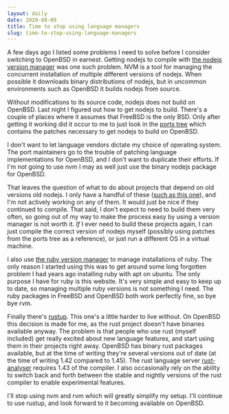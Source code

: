 ```yaml
---
layout: daily
date: 2020-08-09
title: Time to stop using language managers
slug: time-to-stop-using-language-managers
---
```


A few days ago I listed some problems I need to solve before I consider switching to OpenBSD in earnest.
Getting nodejs to compile with [the nodejs version manager](https://github.com/nvm-sh/nvm) was one such problem.
NVM is a tool for managing the concurrent installation of multiple different versions of nodejs.
When possible it downloads binary distributions of nodejs, but in uncommon environments such as OpenBSD
it builds nodejs from source.

Without modifications to its source code, nodejs does not build on OpenBSD.
Last night I figured out how to get nodejs to build.
There's a couple of places where it assumes that FreeBSD is the only BSD.
Only after getting it working did it occur to
me to just look in the [ports tree](https://github.com/openbsd/ports/tree/master/lang/node)
which contains the patches necessary to get nodejs to build on OpenBSD.

I don't want to let language vendors dictate my choice of operating system.
The port maintainers go to the trouble of patching language implementations for OpenBSD,
and I don't want to duplicate their efforts. If I'm not going to use nvm I may as well just use
the binary nodejs package for OpenBSD.

That leaves the question of what to do about projects
that depend on old versions old nodejs. I only have a handful of these ([such as this one](https://github.com/gridbugs/roguelike-lighting-demo/)),
and I'm not actively working on any of them. It would just be nice if they continued to compile.
That said, I don't expect to need to build them very often, so going out of my way to make the process easy
by using a version manager is not worth it. _If_ I ever need to build these projects again,
I can just compile the correct version of nodejs myself (possibly using patches from the ports tree as a reference),
or just run a different OS in a virtual machine.

I also use [the ruby version manager](http://rvm.io/) to manage installations of ruby.
The only reason I started using this was to get around some long forgotten problem I had
years ago installing ruby with apt on ubuntu.
The only purpose I have for ruby is this website. It's very simple and easy to keep up to date, so
managing multiple ruby versions is not something I need. The ruby packages in FreeBSD and OpenBSD both
work perfectly fine, so bye bye rvm.

Finally there's [rustup](https://rustup.rs/). This one's a little harder to live without.
On OpenBSD this decision is made for me, as the rust project doesn't have binaries available
anyway. The problem is that people who use rust (myself included) get really excited about
new language features, and start using them in their projects right away.
OpenBSD has binary rust packages available, but at the time of writing they're several
versions out of date (at the time of writing 1.42 compared to 1.45).
The rust language server [rust-analyser](https://github.com/rust-analyzer/rust-analyzer)
requires 1.43 of the compiler. I also occasionally rely on the ability to switch back and
forth between the stable and nightly versions of the rust compiler to enable experimental features.

I'll stop using nvm and rvm which will greatly simplify my setup. I'll continue to use rustup, and look forward to it becoming
available on OpenBSD.
